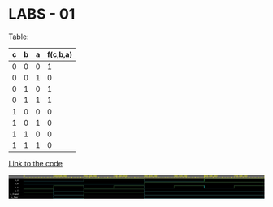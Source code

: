 # LABS - 01

Table:

|   c   |   b   |   a   |   f(c,b,a)    |
| ----- | ----- | ----- | ------------- |
|   0   |   0   |   0   |       1       |
|   0   |   0   |   1   |       0       |
|   0   |   1   |   0   |       1       |
|   0   |   1   |   1   |       1       |
|   1   |   0   |   0   |       0       |
|   1   |   0   |   1   |       0       |
|   1   |   1   |   0   |       0       |
|   1   |   1   |   1   |       0       |

[Link to the code](https://www.edaplayground.com/x/wQCr)

![Waveform screenshot.](https://raw.githubusercontent.com/Docekal-Ondrej/Digital-electronics-1/main/labs/01-gates/Screenshot-EDU.jpg "Waveforms")